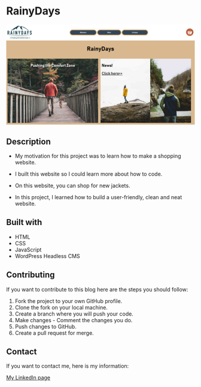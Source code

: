 # RainyDays

![image](images/Rainydays.jpg)

## Description

- My motivation for this project was to learn how to make a shopping website.

- I built this website so I could learn more about how to code.

- On this website, you can shop for new jackets.

- In this project, I learned how to build a user-friendly, clean and neat website.

## Built with

- HTML
- CSS
- JavaScript
- WordPress Headless CMS

## Contributing

If you want to contribute to this blog here are the steps you should follow:

1. Fork the project to your own GitHub profile.
2. Clone the fork on your local machine.
3. Create a branch where you will push your code.
4. Make changes - Comment the changes you do.
5. Push changes to GitHub.
6. Create a pull request for merge.

## Contact

If you want to contact me, here is my information:

[My LinkedIn page](http://www.linkedin.com/in/mona-dagsland-56ba85226)
